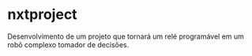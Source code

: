 # nxtproject
Desenvolvimento de um projeto que tornará um relé programável em um robô complexo tomador de decisões.
